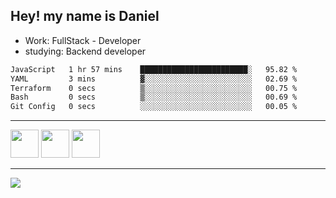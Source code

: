 ## Hey! my name is Daniel

- Work: FullStack - Developer
- studying: Backend developer

<!--START_SECTION:waka-->

```txt
JavaScript   1 hr 57 mins    ████████████████████████░   95.82 %
YAML         3 mins          ▓░░░░░░░░░░░░░░░░░░░░░░░░   02.69 %
Terraform    0 secs          ▒░░░░░░░░░░░░░░░░░░░░░░░░   00.75 %
Bash         0 secs          ▒░░░░░░░░░░░░░░░░░░░░░░░░   00.69 %
Git Config   0 secs          ░░░░░░░░░░░░░░░░░░░░░░░░░   00.05 %
```

<!--END_SECTION:waka-->
    

<hr>
<div>
    <img height="45" src="https://img.icons8.com/color/48/000000/nodejs.png"/>
    <img height="45" src="https://www.vectorlogo.zone/logos/golang/golang-ar21.svg">
    <img height="45" src="https://www.vectorlogo.zone/logos/nestjs/nestjs-icon.svg">
</div>
<hr>
<div>
    <a href="https://www.linkedin.com/in/daniel-lucas-bb7b82193/" target="_blank">
        <img src="https://img.shields.io/badge/LinkedIn-0077B5?style=for-the-badge&logo=linkedin&logoColor=white">
    </a>
</div>
